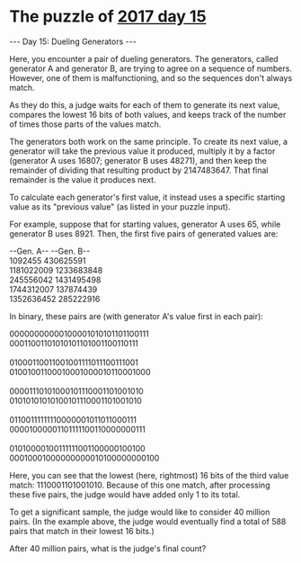 # The puzzle of [2017 day 15](https://adventofcode.com/2017/day/15)

--- Day 15: Dueling Generators ---

Here, you encounter a pair of dueling generators. The generators, called generator A and generator B, are trying to agree on a sequence of numbers. However, one of them is malfunctioning, and so the sequences don't always match.

As they do this, a judge waits for each of them to generate its next value, compares the lowest 16 bits of both values, and keeps track of the number of times those parts of the values match.

The generators both work on the same principle. To create its next value, a generator will take the previous value it produced, multiply it by a factor (generator A uses 16807; generator B uses 48271), and then keep the remainder of dividing that resulting product by 2147483647. That final remainder is the value it produces next.

To calculate each generator's first value, it instead uses a specific starting value as its "previous value" (as listed in your puzzle input).

For example, suppose that for starting values, generator A uses 65, while generator B uses 8921. Then, the first five pairs of generated values are:

--Gen. A--  --Gen. B--\
   1092455   430625591\
1181022009  1233683848\
 245556042  1431495498\
1744312007   137874439\
1352636452   285222916

In binary, these pairs are (with generator A's value first in each pair):

00000000000100001010101101100111\
00011001101010101101001100110111\
\
01000110011001001111011100111001\
01001001100010001000010110001000\
\
00001110101000101110001101001010\
01010101010100101110001101001010\
\
01100111111110000001011011000111\
00001000001101111100110000000111\
\
01010000100111111001100000100100\
00010001000000000010100000000100

Here, you can see that the lowest (here, rightmost) 16 bits of the third value match: 1110001101001010. Because of this one match, after processing these five pairs, the judge would have added only 1 to its total.

To get a significant sample, the judge would like to consider 40 million pairs. (In the example above, the judge would eventually find a total of 588 pairs that match in their lowest 16 bits.)

After 40 million pairs, what is the judge's final count?